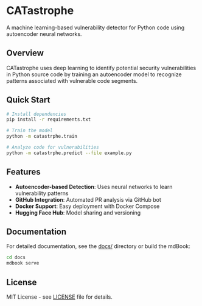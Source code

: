 # CATastrophe

A machine learning-based vulnerability detector for Python code using autoencoder neural networks.

## Overview

CATastrophe uses deep learning to identify potential security vulnerabilities in Python source code by training an autoencoder model to recognize patterns associated with vulnerable code segments.

## Quick Start

```bash
# Install dependencies
pip install -r requirements.txt

# Train the model
python -m catastrphe.train

# Analyze code for vulnerabilities
python -m catastrphe.predict --file example.py
```

## Features

- **Autoencoder-based Detection**: Uses neural networks to learn vulnerability patterns
- **GitHub Integration**: Automated PR analysis via GitHub bot
- **Docker Support**: Easy deployment with Docker Compose
- **Hugging Face Hub**: Model sharing and versioning

## Documentation

For detailed documentation, see the [docs/](docs/) directory or build the mdBook:

```bash
cd docs
mdbook serve
```

## License

MIT License - see [LICENSE](LICENSE) file for details.
